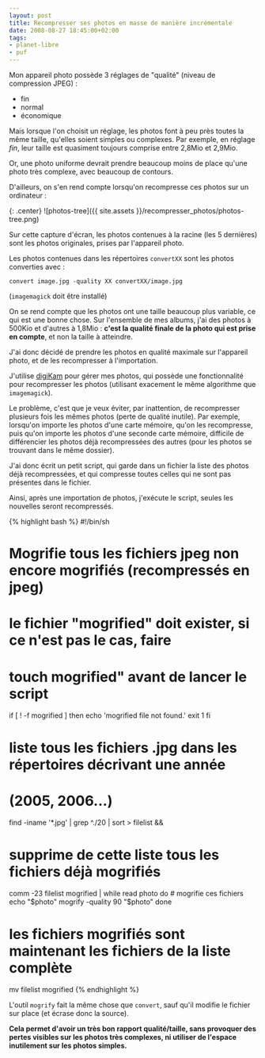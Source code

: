 ```yaml
---
layout: post
title: Recompresser ses photos en masse de manière incrémentale
date: 2008-08-27 18:45:00+02:00
tags:
- planet-libre
- puf
---
```


Mon appareil photo possède 3 réglages de "qualité" (niveau de compression
JPEG) :

  * fin
  * normal
  * économique

Mais lorsque l'on choisit un réglage, les photos font à peu près toutes la même
taille, qu'elles soient simples ou complexes. Par exemple, en réglage _fin_,
leur taille est quasiment toujours comprise entre 2,8Mio et 2,9Mio.

Or, une photo uniforme devrait prendre beaucoup moins de place qu'une photo très
complexe, avec beaucoup de contours.

D'ailleurs, on s'en rend compte lorsqu'on recompresse ces photos sur un
ordinateur :

{: .center}
![photos-tree]({{ site.assets }}/recompresser_photos/photos-tree.png)

Sur cette capture d'écran, les photos contenues à la racine (les 5 dernières)
sont les photos originales, prises par l'appareil photo.

Les photos contenues
dans les répertoires `convertXX` sont les photos converties avec :

    convert image.jpg -quality XX convertXX/image.jpg

(`imagemagick` doit être installé)

On se rend compte que les photos ont une taille beaucoup plus variable, ce qui
est une bonne chose. Sur l'ensemble de mes albums, j'ai des photos à 500Kio et
d'autres à 1,8Mio : **c'est la qualité finale de la photo qui est prise en
compte**, et non la taille à atteindre.

J'ai donc décidé de prendre les photos en qualité maximale sur l'appareil photo,
et de les recompresser à l'importation.

J'utilise [digiKam][] pour gérer mes photos, qui possède une fonctionnalité pour
recompresser les photos (utilisant exacement le même algorithme que
`imagemagick`).

[digiKam]: https://fr.wikipedia.org/wiki/DigiKam

Le problème, c'est que je veux éviter, par inattention, de recompresser
plusieurs fois les mêmes photos (perte de qualité inutile). Par exemple,
lorsqu'on importe les photos d'une carte mémoire, qu'on les recompresse, puis
qu'on importe les photos d'une seconde carte mémoire, difficile de différencier
les photos déjà recompressées des autres (pour les photos se trouvant dans le
même dossier).

J'ai donc écrit un petit script, qui garde dans un fichier la liste des photos
déjà recompressées, et qui compresse toutes celles qui ne sont pas présentes
dans le fichier.

Ainsi, après une importation de photos, j'exécute le script, seules les
nouvelles seront recompressés.

{% highlight bash %}
#!/bin/sh
#
# Mogrifie tous les fichiers jpeg non encore mogrifiés (recompressés en jpeg)
#

# le fichier "mogrified" doit exister, si ce n'est pas le cas, faire
# touch mogrified" avant de lancer le script
if [ ! -f mogrified ]
then
    echo 'mogrified file not found.'
    exit 1
fi

# liste tous les fichiers .jpg dans les répertoires décrivant une année
# (2005, 2006...)
find -iname '*.jpg' | grep ^./20 | sort > filelist &&

# supprime de cette liste tous les fichiers déjà mogrifiés
comm -23 filelist mogrified |
while read photo
do
    # mogrifie ces fichiers
    echo "$photo"
    mogrify -quality 90 "$photo"
done

# les fichiers mogrifiés sont maintenant les fichiers de la liste complète
mv filelist mogrified
{% endhighlight %}

L'outil `mogrify` fait la même chose que `convert`, sauf qu'il modifie le
fichier sur place (et écrase donc la source).

**Cela permet d'avoir un très bon rapport qualité/taille, sans provoquer des
pertes visibles sur les photos très complexes, ni utiliser de l'espace
inutilement sur les photos simples.**
